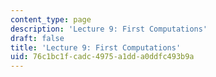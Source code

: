 ```yaml
---
content_type: page
description: 'Lecture 9: First Computations'
draft: false
title: 'Lecture 9: First Computations'
uid: 76c1bc1f-cadc-4975-a1dd-a0ddfc493b9a
---
```

